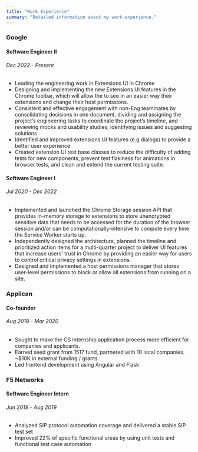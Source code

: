 ```yaml
---
title: "Work Experience"
summary: "Detailed information about my work experience."
---
```


### Google

#### Software Engineer II

###### Dec 2022 - Present

- Leading the engineering work in Extensions UI in Chrome
- Designing and implementing the new Extensions UI features in the Chrome toolbar, which will allow the to see in an easier way their extensions and change their host permissions.
- Consistent and effective engagement with non-Eng teammates by consolidating decisions in one document, dividing and assigning the project’s engineering tasks to coordinate the project’s timeline, and reviewing mocks and usability studies, identifying issues and suggesting solutions
- Identified and improved extensions UI features (e.g dialogs) to provide a better user experience
- Created extension UI test base classes to reduce the difficulty of adding tests for new components, prevent test flakiness for animations in browser tests, and clean and extend the current testing suite.

#### Software Engineer I

###### Jul 2020 - Dec 2022

- Implemented and launched the Chrome Storage session API that provides in-memory storage to extensions to store unencrypted sensitive data that needs to be accessed for the duration of the browser session and/or can be computationally-intensive to compute every time the Service Worker starts up.
- Independently designed the architecture, planned the timeline and prioritized action items for a multi-quarter project to deliver UI features that increase users' trust in Chrome by providing an easier way for users to control critical privacy settings in extensions.
- Designed and implemented a host permissions manager that stores user-level permissions to block or allow all extensions from running on a site.

### Applican

#### Co-founder

###### Aug 2019 - Mar 2020

- Sought to make the CS internship application process more efficient for companies and applicants.
- Earned seed grant from 1517 fund, partnered with 10 local companies. ~$10K in external funding / grants
- Led frontend development using Angular and Flask

### F5 Networks

#### Software Engineer Intern

###### Jun 2019 - Aug 2019

- Analyzed SIP protocol automation coverage and delivered a stable SIP test set
- Improved 22% of specific functional areas by using unit tests and functional test case automation
